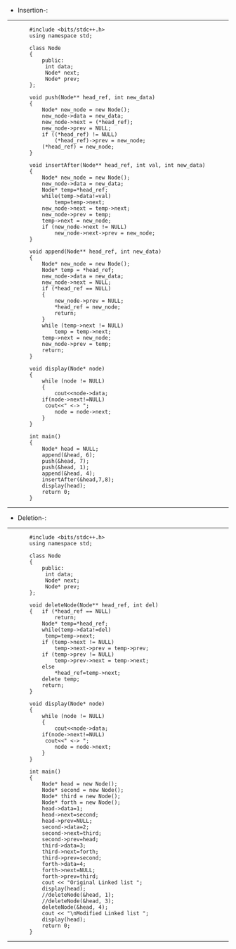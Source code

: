 * Insertion-:
---
	       #include <bits/stdc++.h>
	       using namespace std;
	       
	       class Node 
	       { 
	           public:
	            int data; 
	            Node* next; 
	            Node* prev; 
	       }; 
	       
	       void push(Node** head_ref, int new_data) 
	       { 
	           Node* new_node = new Node();
	           new_node->data = new_data; 
	           new_node->next = (*head_ref); 
	           new_node->prev = NULL;
	           if ((*head_ref) != NULL) 
	               (*head_ref)->prev = new_node; 
	           (*head_ref) = new_node; 
	       } 
	       
	       void insertAfter(Node** head_ref, int val, int new_data) 
	       {
	           Node* new_node = new Node();
	           new_node->data = new_data;
	           Node* temp=*head_ref;
	           while(temp->data!=val)
	               temp=temp->next;
	           new_node->next = temp->next;
	           new_node->prev = temp;
	           temp->next = new_node;
	           if (new_node->next != NULL) 
	               new_node->next->prev = new_node; 
	       } 
	       
	       void append(Node** head_ref, int new_data) 
	       { 
	           Node* new_node = new Node(); 
	           Node* temp = *head_ref;
	           new_node->data = new_data;
	           new_node->next = NULL;
	           if (*head_ref == NULL)
	           { 
	               new_node->prev = NULL; 
	               *head_ref = new_node; 
	               return; 
	           }
	           while (temp->next != NULL) 
	               temp = temp->next;
	           temp->next = new_node;
	           new_node->prev = temp; 
	           return; 
	       } 
	        
	       void display(Node* node) 
	       {
	           while (node != NULL) 
	           { 
	               cout<<node->data;
		       if(node->next!=NULL)
		        cout<<" <-> ";
	               node = node->next; 
	           }    
	       } 
	       
	       int main() 
	       { 
	           Node* head = NULL;
	           append(&head, 6);
	           push(&head, 7);
	           push(&head, 1); 
	           append(&head, 4); 
	           insertAfter(&head,7,8);
	           display(head); 
	           return 0; 
	       } 
---
* Deletion-:
---
	       #include <bits/stdc++.h>
	       using namespace std;
	       
	       class Node 
	       { 
	           public:
	            int data; 
	            Node* next; 
	            Node* prev; 
	       }; 
	       
	       void deleteNode(Node** head_ref, int del) 
	       {   if (*head_ref == NULL) 
	               return;
	           Node* temp=*head_ref;
	           while(temp->data!=del)
	            temp=temp->next;
	           if (temp->next != NULL) 
	               temp->next->prev = temp->prev;
	           if (temp->prev != NULL) 
	               temp->prev->next = temp->next;
	           else
	               *head_ref=temp->next;
	           delete temp; 
	           return; 
	       } 
	       
	       void display(Node* node) 
	       { 
	           while (node != NULL) 
	           { 
	               cout<<node->data;
		       if(node->next!=NULL)
		        cout<<" <-> "; 
	               node = node->next; 
	           } 
	       } 
	       
	       int main() 
	       { 
	           Node* head = new Node();
	           Node* second = new Node();
	           Node* third = new Node();
	           Node* forth = new Node();
	           head->data=1;
	           head->next=second;
	           head->prev=NULL;
	           second->data=2;
	           second->next=third;
	           second->prev=head;
	           third->data=3;
	           third->next=forth;
	           third->prev=second;
	           forth->data=4;
	           forth->next=NULL;
	           forth->prev=third;
	           cout << "Original Linked list "; 
	           display(head);
	           //deleteNode(&head, 1);
	           //deleteNode(&head, 3);
	           deleteNode(&head, 4);
	           cout << "\nModified Linked list "; 
	           display(head); 
	           return 0;
	       } 
---	       
